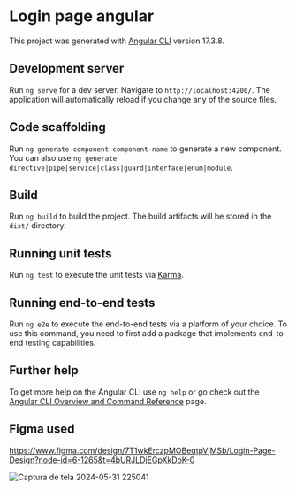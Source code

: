 # Login page angular

This project was generated with [Angular CLI](https://github.com/angular/angular-cli) version 17.3.8.

## Development server

Run `ng serve` for a dev server. Navigate to `http://localhost:4200/`. The application will automatically reload if you change any of the source files.

## Code scaffolding

Run `ng generate component component-name` to generate a new component. You can also use `ng generate directive|pipe|service|class|guard|interface|enum|module`.

## Build

Run `ng build` to build the project. The build artifacts will be stored in the `dist/` directory.

## Running unit tests

Run `ng test` to execute the unit tests via [Karma](https://karma-runner.github.io).

## Running end-to-end tests

Run `ng e2e` to execute the end-to-end tests via a platform of your choice. To use this command, you need to first add a package that implements end-to-end testing capabilities.

## Further help

To get more help on the Angular CLI use `ng help` or go check out the [Angular CLI Overview and Command Reference](https://angular.io/cli) page.

## Figma used
https://www.figma.com/design/7T1wkErczpMOBeqtpVjMSb/Login-Page-Design?node-id=6-1265&t=4bURJLDjEGpXkDoK-0

![Captura de tela 2024-05-31 225041](https://github.com/anderson-oliveira-git/login_page_angular/assets/6682086/36fc90c5-4c99-43ca-a29f-0d32793d3083)
